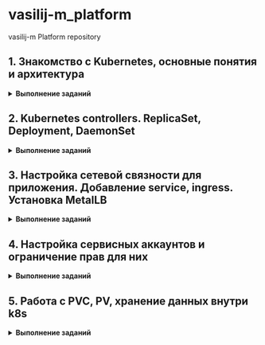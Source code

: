 # vasilij-m_platform
vasilij-m Platform repository

## 1. Знакомство с Kubernetes, основные понятия и архитектура

<details>
  <summary><b>Выполнение заданий</b></summary>
  
  ### Задание 1
---
  **Вопрос:**  
    Разберитесь почему все pod в namespace `kube-system` восстановились после удаления.

  **Ответ:**  
    В нэймспейсе `kube-system` (minikube) запускаются следующие поды:  
    - coredns  
    - etcd  
    - kube-apiserver  
    - kube-controller-manager  
    - kube-proxy  
    - kube-scheduler  
    - registry  
    - registry-proxy  

  Поды `etcd`, `kube-apiserver`, `kube-controller-manager` и `kube-scheduler` являются static подами. Такие поды управляются напрямую `kubelet`'ом без участия компонентов Control Plane. `kubelet` следит за созданием/обновлением манифестов в директории `/etc/kubernetes/manifests` (по дефолту) и создает описанные в них поды без обращения к `kube-apiserver`. Собственно сам `kube-apiserver` и другие компоненты Control Plane создаются `kubelet`'ом при бутстрапе кластера (на самом деле это зависит от способа развертывания кластера, и Control Plane компоненты могут быть подняты как systemd сервисы, тогда манифесты для запуска их в виде static подов не нужны, как и сам `kubelet` на мастер-нодах).  
  При удалении этих подов из нэймспейса `kube-system` kubelet заново их поднимает, опираясь на манифесты в директории `/etc/kubernetes/manifests`.

  Под `coredns` заново поднимается после удаления, так как `coredns` является `deployment`'ом, и `deployment` контроллер следит, чтобы в кластере всегда было количество реплик, указанное в манифесте этого `deployment`.

  Поды `kube-proxy` и `registry-proxy` поднимаются, так как развернуты в кластере в составе `replicaset`, а `registry` - в составе `replicationcontroller`. Поведение этих контроллеров при удалении подов не отличается от `deployment`'а - они всегда восстанавливают в кластере то количество реплик, которое указано в их манифесте.

  ### Задание 2
---
  **Результат выполнения**
  
  1. Написан Dockerfile, запускающий web-сервер NGINX на порту `8000`, отдающий содержимое директории `/app` внутри контейнера (например, если в директории `/app` лежит файл `homework.html`, то при запуске контейнера данный файл должен быть доступен по URL `http://localhost:8000/homework.html`) и работающий с UID `1001`.   
  Dockerfile и конфиг для NGINX находится в директории `kubernetes-intro/web`. Образ собран и загружен в Docker Hub под тегом `vasiilij/nginx:k8s-intro`.

  2. Создан манифест `kubernetes-intro/web-pod.yaml` для запуска пода с контейнером на основе образа `vasiilij/nginx:k8s-intro`.

  3. В под к основному контейнеру добавлен init контейнер, генерирующий страницу `index.html`.

  4. Работоспособность приложения проверена (скриншот ниже):
  ![index.html content](./screens/1.2.1.jpg)

  ### Hipster Shop | Задание со *
---
  **Результат выполнения**
  
  1. Причиной, по которой падал pod `frontend`, было отсутствие переменных окружения, необходимых для работы приложения.

  2. Создан манифест `kubernetes-intro/frontend-pod-healthy.yaml`, в котором для контейнера `frontend` указаны необходимые переменные окружения.

</details>

## 2. Kubernetes controllers. ReplicaSet, Deployment, DaemonSet

<details>
  <summary><b>Выполнение заданий</b></summary>
  
  ### Задание 1 (Обновление ReplicaSet)
---
  **Вопрос:**  
    Почему обновление ReplicaSet не повлекло обновление запущенных pod?

  **Ответ:**  
    После изменения в манифесте ReplicaSet версии образа для контейнера `frontend` и применения этого манифеста, в кластере остались запущены поды со старой версией приложения, то есть новые поды не запустились вместо уже запущенных. Это произошло потому, что ReplicaSet следит только за тем, чтобы количество подов в кластере с определёнными лейблами (эти лейблы указаны в селекторе ReplicaSet), совпадало с числом реплик в поле `.spec.replicas`.  
    На момент изменения версии образа в спецификации ReplicaSet, количество запущенных контейнеров с лейблом `app: frontend` уже равнялось трём, поэтому ReplicaSet не стало пересоздавать новые поды с обновленной версией приложения.

  ### Задание 2 (Deployment | Задание со *)
---
  **Результат выполнения**
  
  ***Реализация аналога blue-green развертывания:***
  1. Развертывание трех новых pod
  2. Удаление трех старых pod

  Blue-green развертывание можно реализовать следующими параметрами секции `.spec` в манифесте deployment:

  ```yaml
  strategy:
    type: RollingUpdate
    rollingUpdate:
      maxSurge: 100%        # сразу будут подняты все реплики с новой версией приложения (maxSurge: 100%),
      maxUnavailable: 0     # при этом старые реплики будут удалены только после того, как новые реплики будут готовы (maxUnavailable: 0)
  ```

  Весь манифест находится в файле `kubernetes-controllers/paymentservice-deployment-bg.yaml`.

  ***Реализация аналога Reverse Rolling Update развертывания:***
  1. Удаление одного старого pod
  2. Создание одного нового pod
  3. …

  Reverse Rolling Update развертывание можно реализовать следующими параметрами секции `.spec` в манифесте deployment:

  ```yaml
  strategy:
    type: RollingUpdate
    rollingUpdate:
      maxSurge: 0          # новая реплика приложения поднимется только после того (maxSurge: 0),
      maxUnavailable: 1    # как одна старая будет удалена (maxUnavailable: 1), и так далее, пока все старые реплики не будут заменены новыми
  ```

  Весь манифест находится в файле `kubernetes-controllers/paymentservice-deployment-reverse.yaml`.

  ### Задание 3 (Probes)
---
  **Результат выполнения**
  
  Создан манифест `kubernetes-controllers/frontend-deployment.yaml`, в котором добавлена Readiness Probe для периодеческого опроса эндпойнта `/_healthz` для контейнера `server`.

  ### Задание 4 (DaemonSet | Задание со *)
---
  **Результат выполнения**
  
  В кластере был развернут Node Exporter в виде DaemonSet.

  За основу манифеста `kubernetes-controllers/node-exporter-daemonset.yaml` был взят сгенерированный манифест `daemonset.yaml` из шаблона helm-чарта `prometheus-community/prometheus-node-exporter` командой `helm template`.

  На скриншоте показано, что поды с Node Exporter запустились только на worker нодах:
  ![index.html content](./screens/2.4.1.jpg)

  Для проверки, что метрики отдаются, после применения манифеста `node-exporter-daemonset.yaml` необходимо:
  1. Пробросить порт в любой под с Node Exporter: `kubectl port-forward prometheus-node-exporter-6gqrn 9100:9100`
  2. Запросить метрики командой `curl localhost:9100/metrics` или открыть в браузере адрес http://localhost:9100/metrics

  ### Задание 5 (DaemonSet | Задание со **)
---
  **Результат выполнения**

  Для запуска подов с Node Exporter на Control plane нодах в манифест `kubernetes-controllers/node-exporter-daemonset.yaml` необходимо добавить параметры `tolerations` в `.spec.template.spec`:

  ```yaml
  tolerations:
    - key: node-role.kubernetes.io/control-plane
      operator: Exists
      effect: NoSchedule
  ```

  Это укажет планировщику Kubernetes Scheduler для подов с Node Exporter игнорировать taint `node-role.kubernetes.io/control-plane:NoSchedule`, который добавлен на Control plane ноды кластера.

  После применения манифеста `kubernetes-controllers/node-exporter-daemonset.yaml` с параметрами tolerations под с Node Exporter окажется запущен также и на Control plane ноде:
  ![index.html content](./screens/2.5.1.jpg)

</details>

## 3. Настройка сетевой связности для приложения. Добавление service, ingress. Установка MetalLB

<details>
  <summary><b>Выполнение заданий</b></summary>

  ### Задание 1 (Добавление проверок Pod)
---
  **Вопрос:**  
  Почему следующая конфигурация валидна, но не имеет смысла?
  
  ```yaml
  livenessProbe:
    exec:
      command:
        - 'sh'
        - '-c'
        - 'ps aux | grep my_web_server_process'
  ```

  **Ответ:**  
  Код возврата данной команды всегда будет равен 0, вследствие чего данная livenessProbe всегда будет успешно проходить. Возможно такая проверка будет иметь смысл, если `my_web_server_process` не является основным процессом в поде (то есть его PID не равен 1), но он должен быть запущен в поде после основного. Тогда в этом случае необходимо добавить в команду дополнительную обработку, чтобы `grep` возвращал код `1`, если процесса `my_web_server_process` нет среди запущенных.


  ### Установка MetalLB
---
  MetalLB позволяет запустить внутри кластера L4-балансировщик, который будет принимать извне запросы к сервисам и раскидывать их между подами.  
  
  Для его установки нужно:
  
  1. Включить `IPVS` в `kube-proxy`, отредактировав `kube-proxy` configmap:
  ```bash
  kubectl edit configmap -n kube-system kube-proxy
  ```

  ```yaml
  apiVersion: kubeproxy.config.k8s.io/v1alpha1
  kind: KubeProxyConfiguration
  mode: "ipvs"
  ipvs:
    strictARP: true
  ```

  2. Установить Metallb, применив манифест: 
  ```bash
  kubectl apply -f https://raw.githubusercontent.com/metallb/metallb/v0.13.9/config/manifests/metallb-native.yaml
  ```

  3. Далее нужно определить пул IP адресов, которые MetalLB будет назначать сервисам с типом `LoadBalancer`. Сделать это можно, создав ресурс с типом `IPAddressPool` (для Layer 2 режима также нужно создать ресурс `L2Advertisement`):
  ```bash
  kubectl apply -f metallb-config.yaml
  ```

  ```yaml
  ---
  apiVersion: metallb.io/v1beta1
  kind: IPAddressPool
  metadata:
    name: default
    namespace: metallb-system
  spec:
    addresses:
    - 172.17.255.1-172.17.255.255

  ---
  apiVersion: metallb.io/v1beta1
  kind: L2Advertisement
  metadata:
    name: minikube
    namespace: metallb-system
  spec:
    ipAddressPools:
    - default
  ```

  ### MetalLB | Проверка конфигурации
---
  1. Применим манифест `./kubernetes-networks/web-svc-lb.yaml`, который создаст сервис с типом `Loadbalancer`, после чего увидим, что MetalLB назначил нашему сервису IP адрес (`EXTERNAL-IP`) из пула `default`:
  ```bash
  $ kubectl get svc web-svc-lb 
  NAME         TYPE           CLUSTER-IP      EXTERNAL-IP    PORT(S)        AGE
  web-svc-lb   LoadBalancer   10.105.40.111   172.17.255.1   80:32694/TCP   6s  
  ```

  2. Добавим маршрут в нашей зостовой ОС до подсети `172.17.255.0/24` через IP адрес `Minikube`:
  ```bash
  sudo ip route add 172.17.255.0/24 via 192.168.49.2
  ```
  
  3. Далее можно пройти в браузере на страницу `http://172.17.255.1/index.html` и убедиться, что наше приложение работает.


  ### Задание со * | DNS через MetalLB
---
  В манифесте `./kubernetes-networks/coredns/dns-svc-lb.yaml` описаны два сервиса с типом `Loadbalancer`. Эти сервисы после создания позволяют обращаться к внутрикластернему DNS (CoreDNS) из внешней сети. Так как Kubernetes в настоящее время не поддерживает мультипротокольные сервисы LoadBalancer, то для каждого протокола (TCP и UDP) необходимо создать свой сервис. Но чтобы этим сервисам был назначен один и тот же IP адрес, нужно в аннотации `metallb.universe.tf/allow-shared-ip` указать одинаковый общий ключ.

  После применения манифеста `./kubernetes-networks/coredns/dns-svc-lb.yaml` обоим сервисам будет назначен одинаковый IP адрес:
  ```bash
  $ kubectl get svc -n kube-system                 
  NAME             TYPE           CLUSTER-IP       EXTERNAL-IP    PORT(S)                  AGE
  dns-svc-lb-tcp   LoadBalancer   10.99.195.178    172.17.255.2   53:31644/TCP             13s
  dns-svc-lb-udp   LoadBalancer   10.102.217.198   172.17.255.2   53:30531/UDP             13s
  ```

  Теперь мы можем получить IP адрес, назначенный какому-либо сервису, обратившись к CoreDNS кластера, например:
  ```bash
  $ nslookup web-svc-lb.default.svc.cluster.local 172.17.255.2
  Server:		172.17.255.2
  Address:	172.17.255.2#53

  Name:	web-svc-lb.default.svc.cluster.local
  Address: 10.105.40.111  
  ```

  ### Создание Ingress
---
  1. Для установки NGINX ingress контроллера применим манифест:
  ```bash
  kubectl apply -f https://raw.githubusercontent.com/kubernetes/ingress-nginx/controller-v1.8.2/deploy/static/provider/baremetal/deploy.yaml
  ```

  Далее дождемся запуска пода с контроллером:
  ```
  $ kubectl get pods -n ingress-nginx -w 
  NAME                                        READY   STATUS      RESTARTS   AGE
  ingress-nginx-admission-create-gzcwm        0/1     Completed   0          2m3s
  ingress-nginx-admission-patch-7xv82         0/1     Completed   0          2m3s
  ingress-nginx-controller-79bc9f5df8-l82wx   1/1     Running     0          2m3s
  ```
  
  2. Создадим `LoadBalancer` сервис `ingress-nginx`:
  ```bash
  kubectl apply -f nginx-lb.yaml
  ```

  Проверим, что MetalLB назначил сервису IP адрес:
  ```bash
  $ kubectl -n ingress-nginx get svc                                                                        
  NAME                                 TYPE           CLUSTER-IP      EXTERNAL-IP    PORT(S)                      AGE
  ingress-nginx                        LoadBalancer   10.110.20.187   172.17.255.3   80:31497/TCP,443:30753/TCP   17s
  ingress-nginx-controller             NodePort       10.98.0.50      <none>         80:30747/TCP,443:31679/TCP   7m38s
  ingress-nginx-controller-admission   ClusterIP      10.109.153.7    <none>         443/TCP                      7m38s
  ```
  
  3. Создадим Headless-сервис для проксирования запросов в наше приложение. Headless-сервис - это просто А-запись в CoreDNS, т.е. имя сервиса преобразуется не в виртуальный IP (как раз его нет - `clusterIP: None` в манифесте), а сразу в IP нужного пода. Применим манифест `./kubernetes-networks/web-svc-headless.yaml` и убедимся, что ClusterIP действительно не был назначен:
  ```bash
  kubectl apply -f web-svc-headless.yaml
  ```

  ```bash
  $ kubectl get svc web-svc               
  NAME      TYPE        CLUSTER-IP   EXTERNAL-IP   PORT(S)   AGE
  web-svc   ClusterIP   None         <none>        80/TCP    54s  
  ```

  4. Создадим ресурс `Ingress` из манифеста `./kubernetes-networks/web-ingress.yaml` для того, чтобы в конфигурации ingress-контроллера появились нужные правила:
  ```bash
  kubectl apply -f web-ingress.yaml
  ```

  Проверим, что корректно заполнены Address и Backends:
  ```bash
  $ kubectl describe ingress/web
  Name:             web
  Labels:           <none>
  Namespace:        default
  Address:          192.168.49.2
  Ingress Class:    <none>
  Default backend:  <default>
  Rules:
    Host        Path  Backends
    ----        ----  --------
    *           
                /web(/|$)(.*)   web-svc:8000 (10.244.0.4:8000,10.244.0.5:8000,10.244.0.6:8000)
  Annotations:  kubernetes.io/ingress.class: nginx
                nginx.ingress.kubernetes.io/rewrite-target: /$2
  Events:
    Type    Reason  Age                  From                      Message
    ----    ------  ----                 ----                      -------
    Normal  Sync    54s (x4 over 5m52s)  nginx-ingress-controller  Scheduled for sync
  ```

  5. Теперь можно проверить, что приложение доступно в браузере по адресу `http://172.17.255.3/web/index.html`.


  ### Задание со * | Ingress для Dashboard
---
  1. Для установки Dashboard применим манифесты из директории `./kubernetes-networks/dashboard` (за основу манифестов взят [официальный манифест](https://raw.githubusercontent.com/kubernetes/dashboard/v2.7.0/aio/deploy/recommended.yaml) по установке Dashboard):
  ```bash
  kubectl apply -f dashboard/namespace.yaml && sleep 2 && kubectl apply -f dashboard
  ```

  2. Для доступа к Dashboard через Ingress-контроллер (через префикс `/dashboard`) описан Ingress ресурс в манифесте `./kubernetes-networks/dashboard/ingress.yaml`

  3. После создания всех русурсов в кластере необходимо получить токен от сервис-аккаунта `admin-user`. Сделать это можно командой:
  ```bash
  kubectl get secret admin-user -n kubernetes-dashboard -o jsonpath={".data.token"} | base64 -d
  ```
  
  4. Далее можно выполнить вход в Dasboard в браузере на странице `https://172.17.255.3/dashboard`, введя полученный токен:
  ![index.html content](./screens/3.1.jpg)


  ### Задание со * | Canary для Ingress
---
  Для реализации канареечного развертывания с помощью ingress-nginx были написаны манифесты в директории `./kubernetes-networks/canary`. После их применения в нэймспейсе `canary` будут созданы ресурсы для `app-main` и `app-canary` приложений, которые по факту являются веб-серверами NGINX, отдающими страницу, содержащую имя хоста, IP-адрес и порт, а также URI запроса и местное время веб-сервера.

  1. Применим манифесты:
  ```bash
  kubectl apply -f canary/namespace.yaml && sleep 2 && kubectl apply -f canary
  ```

  2. Проверим созданные ресурсы:
  ```bash
  $ kubectl -n canary get all && kubectl -n canary get ingress
  NAME                             READY   STATUS    RESTARTS   AGE
  pod/app-canary-86fdf78c8-jjxfw   1/1     Running   0          5m3s
  pod/app-main-5857f664f-c2g7q     1/1     Running   0          5m3s

  NAME                 TYPE        CLUSTER-IP   EXTERNAL-IP   PORT(S)    AGE
  service/app-canary   ClusterIP   None         <none>        8000/TCP   5m3s
  service/app-main     ClusterIP   None         <none>        8000/TCP   5m3s

  NAME                         READY   UP-TO-DATE   AVAILABLE   AGE
  deployment.apps/app-canary   1/1     1            1           5m3s
  deployment.apps/app-main     1/1     1            1           5m3s

  NAME                                   DESIRED   CURRENT   READY   AGE
  replicaset.apps/app-canary-86fdf78c8   1         1         1       5m3s
  replicaset.apps/app-main-5857f664f     1         1         1       5m3s
  NAME     CLASS   HOSTS   ADDRESS        PORTS   AGE
  canary   nginx   *       192.168.49.2   80      19s
  main     nginx   *       192.168.49.2   80      19s
  ```

  3. Ingress с canary развертыванием описан в файле `./kubernetes-networks/canary/ingress-canary.yaml`. Благодаря этому Ingress трафик с заголовком `canary` будет попадать на приложение `app-canary`, в то время как трафик без этого заголовка пойдет на приложение `app-main`:

  Сначала отправим запросы с хедером `canary` с различными значениями и убедимся, что ответ приходит от приложения `app-canary`:
  ```bash
  $ curl -s -H "canary: 1" http://172.17.255.3/canary 
  Server address: 10.244.0.21:8080
  Server name: app-canary-6684864d55-4b2nn
  Date: 25/Sep/2023:21:16:18 +0000
  URI: /
  Request ID: 2829ee866139dfbca468fc729d4c6296

  $ curl -s -H "canary: 2" http://172.17.255.3/canary
  Server address: 10.244.0.21:8080
  Server name: app-canary-6684864d55-4b2nn
  Date: 25/Sep/2023:21:16:22 +0000
  URI: /
  Request ID: 81b44c0e64e23c6d81c644523e5a2457

  $ curl -s -H "canary: test" http://172.17.255.3/canary
  Server address: 10.244.0.21:8080
  Server name: app-canary-6684864d55-4b2nn
  Date: 25/Sep/2023:21:16:27 +0000
  URI: /
  Request ID: bb54bb77012a593d1d00e6cc251fb2fa
  ```

  Теперь отправим запросы с любым хедером и без него и убедимся, что ответ приходит от приложения `app-main`:
  ```bash
  $ curl -s -H "sparrow: captain" http://172.17.255.3/canary
  Server address: 10.244.0.22:8080
  Server name: app-main-8bbb965c4-fbpzp
  Date: 25/Sep/2023:21:19:01 +0000
  URI: /
  Request ID: 1c384632a303ac7b2bca1cb218f1f3f4

  $ curl -s -H "x: y" http://172.17.255.3/canary
  Server address: 10.244.0.22:8080
  Server name: app-main-8bbb965c4-fbpzp
  Date: 25/Sep/2023:21:19:11 +0000
  URI: /
  Request ID: 5be2fa5ba4f27a7b44c1bdae66c14814

  $ curl -s http://172.17.255.3/canary 
  Server address: 10.244.0.22:8080
  Server name: app-main-8bbb965c4-fbpzp
  Date: 25/Sep/2023:21:19:17 +0000
  URI: /
  Request ID: a73ea4beff282ae51e753fee31821d4f
  ```
</details>

## 4. Настройка сервисных аккаунтов и ограничение прав для них

<details>
  <summary><b>Выполнение заданий</b></summary>

  ### Задание 1
---
  1. Создать Service Account `bob` , дать ему роль `admin` в рамках всего кластера
  2. Создать Service Account `dave` без доступа к кластеру

  **Результат выполнения**  

  1. Service Account `bob` и ClusterRoleBinding `admin-clusterrole` описаны в манифестах `./kubernetes-security/task01/01-sa-bob.yaml` и `./kubernetes-security/task01/02-clusterrolebinding-bob.yaml`.
  2. Service Account `dave` описан в манифесте `./kubernetes-security/task01/03-sa-dave.yaml`. Чтобы у `dave` не было доступа к кластеру достаточно просто не привязывать его к какой-либо роли через объекты RoleBinding/ClusterRoleBinding.

  ### Задание 2
---
  1. Создать Namespace `prometheus`
  2. Создать Service Account `carol` в этом Namespace
  3. Дать всем Service Account в Namespace `prometheus` возможность делать `get`, `list`, `watch` в отношении Pods всего кластера

  **Результат выполнения**

  1. Namespace `prometheus` описано в манифесте `./kubernetes-security/task02/01-namespace.yaml`.
  2. Service Account `carol` описан в манифесте `./kubernetes-security/task02/02-sa-carol.yaml`.
  3. Чтобы все сервисные аккаунты в Namespace `prometheus` имели возможность делать `get`, `list`, `watch` в отношении Pods всего кластера, нужно применить следующие манифесты:
     1.  `./kubernetes-security/task02/03-clusterrole-pods-viewer.yaml` - описывает ClusterRole `pods-viewer`
     2.  `./kubernetes-security/task02/04-clusterrolebinding-pods-viewer.yaml` - описывает ClusterRoleBinding `serviceaccounts-pods-viewer` (привязывает сервисные аккаунты из Namespace `prometheus` к ClusterRole `pods-viewer`).

  ### Задание 3
---
  1. Создать Namespace `dev`
  2. Создать Service Account `jane` в Namespace `dev`
  3. Дать `jane` роль `admin` в рамках Namespace `dev`
  4. Создать Service Account `ken` в Namespace `dev`
  4. Дать `ken` роль `view` в рамках Namespace `dev`

  **Результат выполнения**
  
  1. Namespace `dev` описано в манифесте `./kubernetes-security/task03/01-namespace.yaml`.
  2. Service Account `jane` описан в манифесте `./kubernetes-security/task03/02-sa-jane.yaml`.
  3. Манифест `./kubernetes-security/task03/03-rolebinding-jane.yaml` - описывает RoleBinding `jane-admin` в рамках Namespace `dev` (привязывает сервисный аккаунт `jane` из Namespace `dev` к ClusterRole `admin`).
  4. Service Account `ken` описан в манифесте `./kubernetes-security/task03/04-sa-ken.yaml`.
  5. Манифест `./kubernetes-security/task03/05-rolebinding-ken.yaml` - описывает RoleBinding `ken-view` в рамках Namespace `dev` (привязывает сервисный аккаунт `ken` из Namespace `dev` к ClusterRole `view`).

</details>

## 5. Работа с PVC, PV, хранение данных внутри k8s

<details>
  <summary><b>Выполнение заданий</b></summary>

  ### Задание 1. Применение StatefulSet
---
  **Результат выполнения**  

  Для развертывания MinIO применим манифест `./kubernetes-volumes/minio-statefulset.yaml`:
  ```bash
  kubectl apply -f kubernetes-volumes/minio-statefulset.yaml
  ```

  В результате в кластере будут созданы следующие объекты: 
  1. Под `minio-0`
     ```bash
     $ kubectl get pods                                       
     NAME      READY   STATUS    RESTARTS   AGE
     minio-0   1/1     Running   0          119s
     ```
  2. PVC `data-mino-0`
     ```bash
     $ kubectl get pvc 
     NAME           STATUS   VOLUME                                     CAPACITY   ACCESS MODES   STORAGECLASS   AGE
     data-minio-0   Bound    pvc-ffe3c691-5769-47f2-98ed-e13a1b99be89   10Gi       RWO            standard       5m24s
     ```
  3. Динамически создаться PV на этом PVC с помощью дефолотного StorageClass
     ```bash
     $ kubectl get pv 
     NAME                                       CAPACITY   ACCESS MODES   RECLAIM POLICY   STATUS   CLAIM                  STORAGECLASS   REASON   AGE
     pvc-ffe3c691-5769-47f2-98ed-e13a1b99be89   10Gi       RWO            Delete           Bound    default/data-minio-0   standard                7m12s
     ```

  ### Задание 2. Применение Headless Service
---
  **Результат выполнения**

  Для того, чтобы StatefulSet с MinIO был доступен изнутри кластера, создадим Headless Service, применив манифест `./kubernetes-volumes/minio-headless-service.yaml`:
  ```bash
  kubectl apply -f kubernetes-volumes/minio-headless-service.yaml
  ```
  Результат:
  ```bash
  $ kubectl get svc                                        
  NAME         TYPE        CLUSTER-IP   EXTERNAL-IP   PORT(S)    AGE
  kubernetes   ClusterIP   10.96.0.1    <none>        443/TCP    25m
  minio        ClusterIP   None         <none>        9000/TCP   20s  
  ```
  
  ### Задание 3. Проверка работы MinIO
--- 
  **Результат выполнения**

  Проверить работу Minio можно с помощью консольного клиента [mc](https://github.com/minio/mc).

  1. Скачаем его бинарь:
     ```bash
     curl -o /tmp/mc https://dl.min.io/client/mc/release/linux-amd64/mc
     chmod +x /tmp/mc
     ```

  2. Пробросим порт, чтобы можно было подключиться к MinIO снаружи кластера:
     ```bash
     kubectl port-forward service/minio 9000:9000
     ```
  3. Создадим alias для удобства подключения к MinIO:
     ```bash
     $ /tmp/mc alias set myminio http://localhost:9000 minio minio123
     Added `myminio` successfully.
     ```
  4. Протестируем соединение:
     ```bash
     $ /tmp/mc admin info myminio
     ●  localhost:9000
        Uptime: 33 minutes 
        Version: 2023-09-30T07:02:29Z
        Network: 1/1 OK 
        Drives: 1/1 OK 
        Pool: 1 
     
     Pools:
        1st, Erasure sets: 1, Drives per erasure set: 1 
     
     1 drive online, 0 drives offline     
     ```
  5. Создадим бакет и загрузим файл в MinIO:

     Содержимое файла:
     ```bash
     $ cat /tmp/minio_test                                                     
     This is for MinIO test
     ```
     Создадим бакет:
     ```bash
     $ /tmp/mc mb --with-lock myminio/mydata
     Bucket created successfully `myminio/mydata`.
     ```
     Загрузим файл в бакет:
     ```bash
     $ /tmp/mc cp /tmp/minio_test myminio/mydata/
     /tmp/minio_test:            23 B / 23 B ━━━━━━━━━━━━━━━━━━━━━━━━━━━━━━━━━━━━━━━━━━━━━━━━━━━━━━━━━━━━━━━━━━━━━━━━━━━━━━━━━━━━━━━━━━━━━━━━━ 4.21 KiB/s 0s
     ```
     Проверим, что файл действительно загрузился:
     ```bash
     $ /tmp/mc ls --recursive --versions myminio/mydata
     [2023-10-04 23:42:53 MSK]    23B STANDARD 613164d5-ba48-4699-825a-31369a72bbbf v1 PUT minio_test
     ```
  6. Удалим под minio-0 и убедимся, что после его пересоздания наш файл будет на месте:
     ```bash
     $ kubectl delete pod minio-0
     pod "minio-0" deleted
     $ kubectl get pod           
     NAME      READY   STATUS    RESTARTS   AGE
     minio-0   1/1     Running   0          61s
     ```
     Под пересоздался с тем же именем, проверим, что файл на месте.  
     Сначала заново пробросим порт:
     ```bash
     kubectl port-forward service/minio 9000:9000
     ```
     Проверим файл:
     ```bash
     $ /tmp/mc ls --recursive --versions myminio/mydata
     [2023-10-04 23:42:53 MSK]    23B STANDARD 613164d5-ba48-4699-825a-31369a72bbbf v1 PUT minio_test
     ```
     Скопируем файл к себе на localhost:
     ```bash
     $ /tmp/mc cp myminio/mydata/minio_test /tmp/from_minio_test
     ...:9000/mydata/minio_test: 23 B / 23 B ━━━━━━━━━━━━━━━━━━━━━━━━━━━━━━━━━━━━━━━━━━━━━━━━━━━━━━━━━━━━━━━━━━━━━━━━━━━━━━━━━━━━━━━━━━━━━━━━━ 3.13 KiB/s 0s
     ```
     Проверим сдержимое файла:
     ```bash
     $ cat /tmp/from_minio_test
     This is for MinIO test
     ```

  ### Задание 4 со *. Поместите данные в и настройте конфигурацию на их использование.
--- 
  **Результат выполнения**
  
  1. Создадим Secret с именем пользователя и паролем для аутентификации в MinIO, применив манифест `./kubernetes-volumes/minio-secret.yaml`:

     ```bash
     kubectl apply -f kubernetes-volumes/minio-secret.yaml
     ```
  2. Далее вместо блока `env` в спецификации контейнера добавим блок `envFrom` со ссылкой на имя созданного в предыдущем пункте серкрета:
     ```yaml
     apiVersion: apps/v1
     kind: StatefulSet
     metadata:
       name: minio
     ...
     spec:
       ...
       template:
         ...
         spec:
           containers:
             - name: minio
               envFrom:
                 - secretRef:
                     name: minio-auth
           ...
     ```
  3. После удаления и создания StatefulSet `minio` заново, мы все также имеем доступ к MinIO с ранее добавленными кредами:
     ```bash
     $ /tmp/mc admin info myminio                               
     ●  localhost:9000
        Uptime: 24 seconds 
        Version: 2023-09-30T07:02:29Z
        Network: 1/1 OK 
        Drives: 1/1 OK 
        Pool: 1
     
     Pools:
        1st, Erasure sets: 1, Drives per erasure set: 1
     
     23 B Used, 1 Bucket, 1 Object, 1 Version
     1 drive online, 0 drives offline
     ```

</details>

